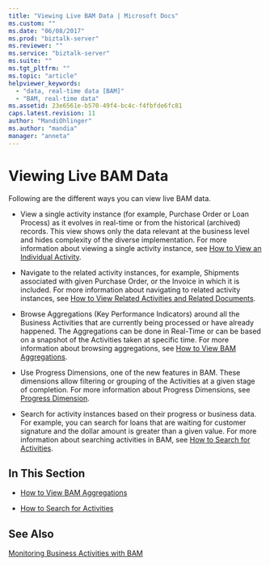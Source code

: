 ```yaml
---
title: "Viewing Live BAM Data | Microsoft Docs"
ms.custom: ""
ms.date: "06/08/2017"
ms.prod: "biztalk-server"
ms.reviewer: ""
ms.service: "biztalk-server"
ms.suite: ""
ms.tgt_pltfrm: ""
ms.topic: "article"
helpviewer_keywords: 
  - "data, real-time data [BAM]"
  - "BAM, real-time data"
ms.assetid: 23e6561e-b570-49f4-bc4c-f4fbfde6fc81
caps.latest.revision: 11
author: "MandiOhlinger"
ms.author: "mandia"
manager: "anneta"
---
```

# Viewing Live BAM Data
Following are the different ways you can view live BAM data.  
  
-   View a single activity instance (for example, Purchase Order or Loan Process) as it evolves in real-time or from the historical (archived) records. This view shows only the data relevant at the business level and hides complexity of the diverse implementation. For more information about viewing a single activity instance, see [How to View an Individual Activity](../core/how-to-view-an-individual-activity.md).  
  
-   Navigate to the related activity instances, for example, Shipments associated with given Purchase Order, or the Invoice in which it is included. For more information about navigating to related activity instances, see [How to View Related Activities and Related Documents](../core/how-to-view-related-activities-and-related-documents.md).  
  
-   Browse Aggregations (Key Performance Indicators) around all the Business Activities that are currently being processed or have already happened. The Aggregations can be done in Real-Time or can be based on a snapshot of the Activities taken at specific time. For more information about browsing aggregations, see [How to View BAM Aggregations](../core/how-to-view-bam-aggregations.md).  
  
-   Use Progress Dimensions, one of the new features in BAM. These dimensions allow filtering or grouping of the Activities at a given stage of completion. For more information about Progress Dimensions, see [Progress Dimension](../core/progress-dimension.md).  
  
-   Search for activity instances based on their progress or business data. For example, you can search for loans that are waiting for customer signature and the dollar amount is greater than a given value. For more information about searching activities in BAM, see [How to Search for Activities](../core/how-to-search-for-activities.md).  
  
## In This Section  
  
-   [How to View BAM Aggregations](../core/how-to-view-bam-aggregations.md)  
  
-   [How to Search for Activities](../core/how-to-search-for-activities.md)  
  
## See Also  
 [Monitoring Business Activities with BAM](../core/monitoring-business-activities-with-bam.md)